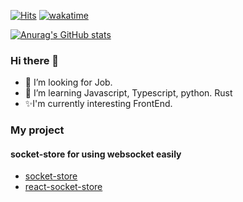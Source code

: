 
[![Hits](https://hits.seeyoufarm.com/api/count/incr/badge.svg?url=https%3A%2F%2Fgithub.com%2Fnerdchanii&count_bg=%2379C83D&title_bg=%23555555&icon=github.svg&icon_color=%23E7E7E7&title=hits&edge_flat=false)](https://hits.seeyoufarm.com)
[![wakatime](https://wakatime.com/badge/user/93533dd6-6385-422a-b0e3-515c7dd78a33.svg)](https://wakatime.com/@93533dd6-6385-422a-b0e3-515c7dd78a33)

[![Anurag's GitHub stats](https://github-readme-stats.vercel.app/api?username=nerdchanii&count_private=true&&theme=onedark&show_icons=true&icon_color=4a3)](https://github.com/anuraghazra/github-readme-stats)

### Hi there 👋
- 🔭 I’m looking for Job.
- 🌱 I’m learning Javascript, Typescript, python. Rust
- ✨I'm currently interesting FrontEnd.


### My project 

#### socket-store for using websocket easily
- [socket-store](https://npmjs.org/package/socket-store)
- [react-socket-store](https://npmjs.org/package/react-socket-store)


